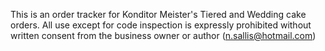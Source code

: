 This is an order tracker for Konditor Meister's Tiered and Wedding cake orders.
All use except for code inspection is expressly prohibited without written consent from the business owner or author (n.sallis@hotmail.com)
